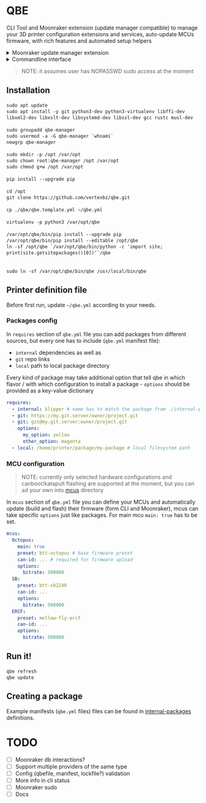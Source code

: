 # QBE

CLI Tool and Moonraker extension (update manager compatible) to manage your 3D printer configuration extensions and services, auto-update MCUs firmware, with rich features and automated setup helpers

<details>
  <summary>Moonraker update manager extension</summary>

  ![img](./docs/um.png)
</details>

<details>
  <summary>Commandline interface</summary>

  ```
  Usage: qbe [OPTIONS] COMMAND [ARGS]...
    
  Options:
    -c, --config TEXT
    -l, --lockfile TEXT
    -h, --help           Show this message and exit.
    
  Commands:
    debug            Debug / misc stuff
    mcu-update       Update MCU Firmware
    refresh          Refresh remotes
    self-update      QBE Self Update
    status           Packages status
    update           Update dependencies
  ```
</details>

> NOTE: it assumes user has NOPASSWD sudo access at the moment

## Installation

```shell
sudo apt update
sudo apt install -y git python3-dev python3-virtualenv libffi-dev libxml2-dev libxslt-dev libsystemd-dev libssl-dev gcc rustc musl-dev

sudo groupadd qbe-manager
sudo usermod -a -G qbe-manager `whoami`
newgrp qbe-manager

sudo mkdir -p /opt /var/opt
sudo chown root:qbe-manager /opt /var/opt
sudo chmod g+w /opt /var/opt

pip install --upgrade pip

cd /opt
git clone https://github.com/vertexbz/qbe.git

cp ./qbe/qbe.template.yml ~/qbe.yml

virtualenv -p python3 /var/opt/qbe

/var/opt/qbe/bin/pip install --upgrade pip
/var/opt/qbe/bin/pip install --editable /opt/qbe
ln -sf /opt/qbe `/var/opt/qbe/bin/python -c 'import site; print(site.getsitepackages()[0])'`/qbe


sudo ln -sf /var/opt/qbe/bin/qbe /usr/local/bin/qbe
```

## Printer definition file

Before first run, update `~/qbe.yml` according to your needs.

### Packages config 

In `requires` section of `qbe.yml` file you can add packages from different sources, but every one has to include (`qbe.yml` manifest file):
- `internal` dependencies as well as 
- `git` repo links
- `local` path to local package directory

Every kind of package may take additional option that tell qbe in which flavor / with which configuration to install a package - `options` should be provided as a key-value dictionary


```yaml
requires:
  - internal: klipper # name has to match the package from ./internal-packages
  - git: https://my.git.server/owner/project.git
  - git: git@my.git.server:owner/project.git
    options:
      my_option: yellow
      other_option: magenta
  - local: /home/printer/package/my-package # local filesystem path
```

### MCU configuration

> NOTE: currently only selected hardware configurations and canboot/katapult flashing are supported at the moment, but you can ad your own into [mcus](mcus) directory

In `mcus` section of `qbe.yml` file you can define your MCUs and automatically update (build and flash) their firmware (form CLI and Moonraker), mcus can take specific `options` just like packages. For main mcu `main: true` has to be set.

```yaml
mcus:
  Octopus:
    main: true
    preset: btt-octopus # base firmware preset
    can-id: ... # required for firmware upload
    options:
      bitrate: 500000
  SB:
    preset: btt-sb2240
    can-id: ...
    options:
      bitrate: 500000
  ERCF:
    preset: mellow-fly-ercf
    can-id: ...
    options:
      bitrate: 500000
```


## Run it!

```shell
qbe refresh
qbe update
```

## Creating a package 

Example manifests (`qbe.yml` files) files can be found in [internal-packages](internal-packages) definitions.


# TODO

* [ ] Moonraker db interactions?
* [ ] Support multiple providers of the same type
* [ ] Config (qbefile, manifest, lockfile?) validation
* [ ] More info in cli status
* [ ] Moonraker sudo
* [ ] Docs